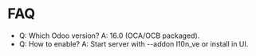 # FAQ

- Q: Which Odoo version? A: 16.0 (OCA/OCB packaged).
- Q: How to enable? A: Start server with --addon l10n_ve or install in UI.
